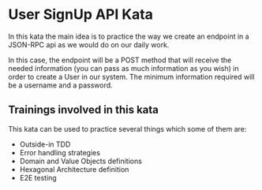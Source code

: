 # User SignUp API Kata

In this kata the main idea is to practice the way we create an endpoint in a JSON-RPC
api as we would do on our daily work.

In this case, the endpoint will be a POST method that will receive the needed information
(you can pass as much information as you wish) in order to create a User in our system.
The minimum information required will be a username and a password.

## Trainings involved in this kata

This kata can be used to practice several things which some of them are:

- Outside-in TDD
- Error handling strategies
- Domain and Value Objects definitions
- Hexagonal Architecture definition
- E2E testing
